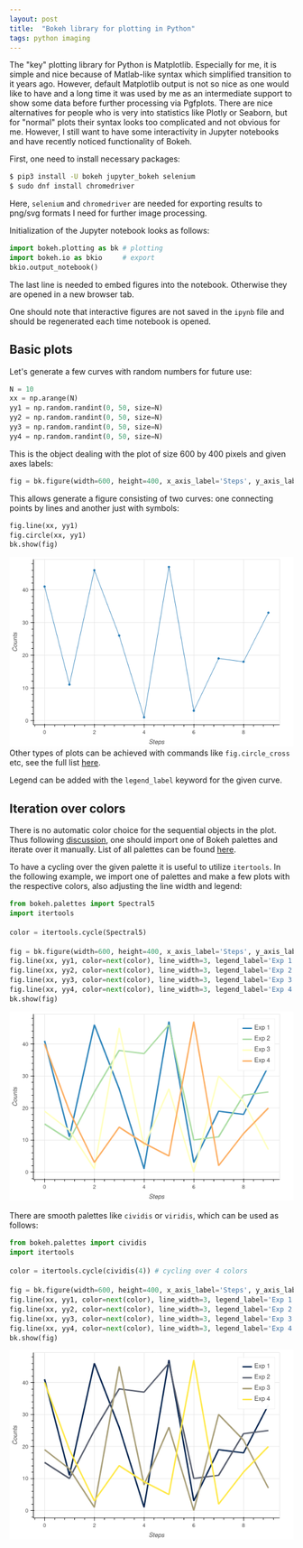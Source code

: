 ```yaml
---
layout: post
title:  "Bokeh library for plotting in Python"
tags: python imaging
---
```


The "key" plotting library for Python is Matplotlib. Especially for me, it is simple and nice because of Matlab-like syntax which simplified transition to it years ago. However, default Matplotlib output is not so nice as one would like to have and a long time it was used by me as an intermediate support to show some data before further processing via Pgfplots. There are nice alternatives for people who is very into statistics like Plotly or Seaborn, but for "normal" plots their syntax looks too complicated and not obvious for me. However, I still want to have some interactivity in Jupyter notebooks and have recently noticed functionality of Bokeh.

First, one need to install necessary packages:
```bash
$ pip3 install -U bokeh jupyter_bokeh selenium
$ sudo dnf install chromedriver
```
Here, `selenium` and `chromedriver` are needed for exporting results to png/svg formats I need for further image processing.

Initialization of the Jupyter notebook looks as follows:
```python
import bokeh.plotting as bk # plotting
import bokeh.io as bkio     # export
bkio.output_notebook()
```
The last line is needed to embed figures into the notebook. Otherwise they are opened in a new browser tab.

One should note that interactive figures are not saved in the `ipynb` file and should be regenerated each time notebook is opened.

## Basic plots
Let's generate a few curves with random numbers for future use:
```python
N = 10
xx = np.arange(N)
yy1 = np.random.randint(0, 50, size=N)
yy2 = np.random.randint(0, 50, size=N)
yy3 = np.random.randint(0, 50, size=N)
yy4 = np.random.randint(0, 50, size=N)
```

This is the object dealing with the plot of size 600 by 400 pixels and given axes labels:
```python
fig = bk.figure(width=600, height=400, x_axis_label='Steps', y_axis_label='Counts')
```
This allows generate a figure consisting of two curves: one connecting points by lines and another just with symbols:
```python
fig.line(xx, yy1)
fig.circle(xx, yy1)
bk.show(fig)
```
![](/assets/blg/figs-bokeh/plt1.png)
Other types of plots can be achieved with commands like `fig.circle_cross` etc, see the full list [here](https://docs.bokeh.org/en/latest/docs/reference/plotting/figure.html).

Legend can be added with the `legend_label` keyword for the given curve.

## Iteration over colors
There is no automatic color choice for the sequential objects in the plot. Thus following [discussion](https://stackoverflow.com/questions/39839409/when-plotting-with-bokeh-how-do-you-automatically-cycle-through-a-color-pallett), one should import one of Bokeh palettes and iterate over it manually. List of all palettes can be found [here](https://docs.bokeh.org/en/latest/docs/reference/palettes.html). 

To have a cycling over the given palette it is useful to utilize `itertools`. In the following example, we import one of palettes and make a few plots with the respective colors, also adjusting the line width and legend:
```python
from bokeh.palettes import Spectral5
import itertools 

color = itertools.cycle(Spectral5)

fig = bk.figure(width=600, height=400, x_axis_label='Steps', y_axis_label='Counts')
fig.line(xx, yy1, color=next(color), line_width=3, legend_label='Exp 1')
fig.line(xx, yy2, color=next(color), line_width=3, legend_label='Exp 2')
fig.line(xx, yy3, color=next(color), line_width=3, legend_label='Exp 3')
fig.line(xx, yy4, color=next(color), line_width=3, legend_label='Exp 4')
bk.show(fig)
```
![](/assets/blg/figs-bokeh/plt2.png)

There are smooth palettes like `cividis` or `viridis`, which can be used as follows:
```python
from bokeh.palettes import cividis
import itertools 

color = itertools.cycle(cividis(4)) # cycling over 4 colors

fig = bk.figure(width=600, height=400, x_axis_label='Steps', y_axis_label='Counts')
fig.line(xx, yy1, color=next(color), line_width=3, legend_label='Exp 1')
fig.line(xx, yy2, color=next(color), line_width=3, legend_label='Exp 2')
fig.line(xx, yy3, color=next(color), line_width=3, legend_label='Exp 3')
fig.line(xx, yy4, color=next(color), line_width=3, legend_label='Exp 4')
bk.show(fig)
```
![](/assets/blg/figs-bokeh/plt3.png)